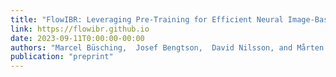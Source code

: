 ```yaml
---
title: "FlowIBR: Leveraging Pre-Training for Efficient Neural Image-Based Rendering of Dynamic Scenes"
link: https://flowibr.github.io
date: 2023-09-11T0:00:00-00:00
authors: "Marcel Büsching,  Josef Bengtson,  David Nilsson, and Mårten Björkman"
publication: "preprint"
---
```


